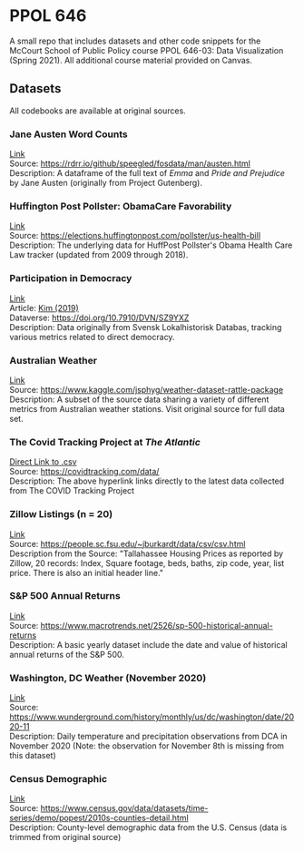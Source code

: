 # PPOL 646
A small repo that includes datasets and other code snippets for the McCourt School of Public Policy course PPOL 646-03: Data Visualization (Spring 2021). All additional course material provided on Canvas.


## Datasets 
All codebooks are available at original sources.

### Jane Austen Word Counts
[Link](https://github.com/apodkul/PPOL646/blob/main/Datasets/austen.csv)  
Source: https://rdrr.io/github/speegled/fosdata/man/austen.html  
Description: A dataframe of the full text of _Emma_ and _Pride and Prejudice_ by Jane Austen (originally from Project Gutenberg).

### Huffington Post Pollster: ObamaCare Favorability
[Link](https://github.com/apodkul/PPOL646/blob/main/Datasets/huffpost.csv)  
Source: https://elections.huffingtonpost.com/pollster/us-health-bill  
Description: The underlying data for HuffPost Pollster's Obama Health Care Law tracker (updated from 2009 through 2018).

### Participation in Democracy
[Link](https://github.com/apodkul/PPOL646/blob/main/Datasets/minutes_data.csv)  
Article: [Kim (2019)](https://doi.org/10.1111/ajps.12420)  
Dataverse: https://doi.org/10.7910/DVN/SZ9YXZ  
Description: Data originally from Svensk Lokalhistorisk Databas, tracking various metrics related to direct democracy.

### Australian Weather 
[Link](https://github.com/apodkul/PPOL646/blob/main/Datasets/weatherAUS.csv)  
Source: https://www.kaggle.com/jsphyg/weather-dataset-rattle-package  
Description: A subset of the source data sharing a variety of different metrics from Australian weather stations. Visit original source for full data set.

### The Covid Tracking Project at _The Atlantic_
[Direct Link to .csv](https://covidtracking.com/data/download/all-states-history.csv)  
Source: https://covidtracking.com/data/  
Description: The above hyperlink links directly to the latest data collected from The COVID Tracking Project

### Zillow Listings (n = 20) 
[Link](https://github.com/apodkul/PPOL646/blob/main/Datasets/zillow.csv)  
Source: https://people.sc.fsu.edu/~jburkardt/data/csv/csv.html  
Description from the Source: "Tallahassee Housing Prices as reported by Zillow, 20 records: Index, Square footage, beds, baths, zip code, year, list price. There is also an initial header line."

### S&P 500 Annual Returns 
[Link](https://github.com/apodkul/PPOL646/blob/main/Datasets/yearly_sp500.csv)  
Source: https://www.macrotrends.net/2526/sp-500-historical-annual-returns  
Description: A basic yearly dataset include the date and value of historical annual returns of the S&P 500. 

### Washington, DC Weather (November 2020)
[Link](https://github.com/apodkul/PPOL646/blob/main/Datasets/daily_dc_weather.csv)  
Source: https://www.wunderground.com/history/monthly/us/dc/washington/date/2020-11  
Description: Daily temperature and precipitation observations from DCA in November 2020 (Note: the observation for November 8th is missing from this dataset)

### Census Demographic 
[Link](https://github.com/apodkul/PPOL646/blob/main/Datasets/census_demo.csv)  
Source: https://www.census.gov/data/datasets/time-series/demo/popest/2010s-counties-detail.html  
Description: County-level demographic data from the U.S. Census (data is trimmed from original source) 
